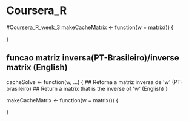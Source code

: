 # Coursera_R
#Coursera_R_week_3
makeCacheMatrix <- function(w = matrix()) {

}


## funcao matriz inversa(PT-Brasileiro)/inverse matrix (English) 

cacheSolve <- function(w, ...) {
        ## Retorna a matriz inversa de  'w' (PT-brasileiro)
        ## Return a matrix that is the inverse of 'w' (English) 
}

makeCacheMatrix <- function(w = matrix()) {

}

